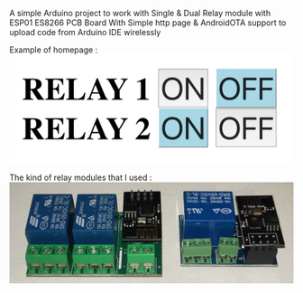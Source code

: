 A simple Arduino project to work with Single & Dual Relay module with ESP01 ES8266 PCB Board With Simple http page & AndroidOTA support to upload code 
from Arduino IDE wirelessly

Example of homepage :
![Image](https://raw.githubusercontent.com/joyel24/SimpleESP01httpRelayArduinoOTA/main/.readme/htmlExample.jpg)

The kind of relay modules that I used : 
![Image](https://github.com/joyel24/SimpleESP01httpRelayArduinoOTA/blob/main/.readme/esp01%20Relay%20Modules%20single%20%26%20dual.jpg?raw=true)
